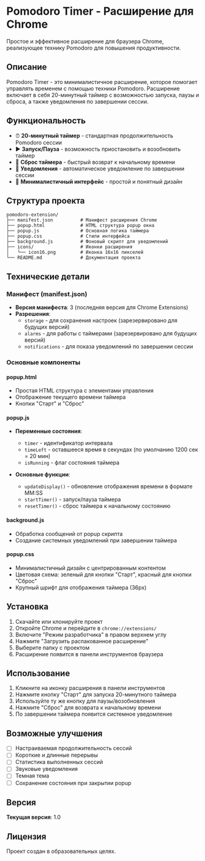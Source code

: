 # Pomodoro Timer - Расширение для Chrome

Простое и эффективное расширение для браузера Chrome, реализующее технику Pomodoro для повышения продуктивности.

## Описание

Pomodoro Timer - это минималистичное расширение, которое помогает управлять временем с помощью техники Pomodoro. Расширение включает в себя 20-минутный таймер с возможностью запуска, паузы и сброса, а также уведомления по завершении сессии.

## Функциональность

- ⏰ **20-минутный таймер** - стандартная продолжительность Pomodoro сессии
- ▶️ **Запуск/Пауза** - возможность приостановить и возобновить таймер
- 🔄 **Сброс таймера** - быстрый возврат к начальному времени
- 🔔 **Уведомления** - автоматическое уведомление по завершении сессии
- 🎨 **Минималистичный интерфейс** - простой и понятный дизайн

## Структура проекта

```
pomodoro-extension/
├── manifest.json          # Манифест расширения Chrome
├── popup.html             # HTML структура popup окна
├── popup.js               # Основная логика таймера
├── popup.css              # Стили интерфейса
├── background.js          # Фоновый скрипт для уведомлений
├── icons/                 # Иконки расширения
│   └── icon16.png         # Иконка 16x16 пикселей
└── README.md              # Документация проекта
```

## Технические детали

### Манифест (manifest.json)
- **Версия манифеста**: 3 (последняя версия для Chrome Extensions)
- **Разрешения**:
  - `storage` - для сохранения настроек (зарезервировано для будущих версий)
  - `alarms` - для работы с таймерами (зарезервировано для будущих версий)
  - `notifications` - для показа уведомлений по завершении сессии

### Основные компоненты

#### popup.html
- Простая HTML структура с элементами управления
- Отображение текущего времени таймера
- Кнопки "Старт" и "Сброс"

#### popup.js
- **Переменные состояния**:
  - `timer` - идентификатор интервала
  - `timeLeft` - оставшееся время в секундах (по умолчанию 1200 сек = 20 мин)
  - `isRunning` - флаг состояния таймера

- **Основные функции**:
  - `updateDisplay()` - обновление отображения времени в формате MM:SS
  - `startTimer()` - запуск/пауза таймера
  - `resetTimer()` - сброс таймера к начальному состоянию

#### background.js
- Обработка сообщений от popup скрипта
- Создание системных уведомлений при завершении таймера

#### popup.css
- Минималистичный дизайн с центрированным контентом
- Цветовая схема: зеленый для кнопки "Старт", красный для кнопки "Сброс"
- Крупный шрифт для отображения таймера (36px)

## Установка

1. Скачайте или клонируйте проект
2. Откройте Chrome и перейдите в `chrome://extensions/`
3. Включите "Режим разработчика" в правом верхнем углу
4. Нажмите "Загрузить распакованное расширение"
5. Выберите папку с проектом
6. Расширение появится в панели инструментов браузера

## Использование

1. Кликните на иконку расширения в панели инструментов
2. Нажмите кнопку "Старт" для запуска 20-минутного таймера
3. Используйте ту же кнопку для паузы/возобновления
4. Нажмите "Сброс" для возврата к начальному времени
5. По завершении таймера появится системное уведомление

## Возможные улучшения

- [ ] Настраиваемая продолжительность сессий
- [ ] Короткие и длинные перерывы
- [ ] Статистика выполненных сессий
- [ ] Звуковые уведомления
- [ ] Темная тема
- [ ] Сохранение состояния при закрытии popup

## Версия

**Текущая версия**: 1.0

## Лицензия

Проект создан в образовательных целях.